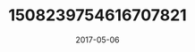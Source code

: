 ---
title: "1508239754616707821"
cover: "2017-05-06 06.30.11 1508239754616707821_46248401"
photo: "2017-05-06 06.30.11 1508239754616707821_46248401"
date: "2017-05-06"
type: "photo"
---